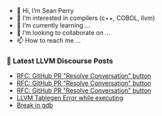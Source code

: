 - 👋 Hi, I’m Sean Perry
- 👀 I’m interested in compilers (c++, COBOL, llvm)
- 🌱 I’m currently learning ...
- 💞️ I’m looking to collaborate on ...
- 📫 How to reach me ...

<!---
s66perry/s66perry is a ✨ special ✨ repository because its `README.md` (this file) appears on your GitHub profile.
You can click the Preview link to take a look at your changes.
--->
### 📕 Latest LLVM Discourse Posts

<!-- DISCOURSE-LLVM:START -->
- [RFC: GitHub PR &quot;Resolve Conversation&quot; button](https://discourse.llvm.org/t/rfc-github-pr-resolve-conversation-button/73178#post_18)
- [RFC: GitHub PR &quot;Resolve Conversation&quot; button](https://discourse.llvm.org/t/rfc-github-pr-resolve-conversation-button/73178#post_17)
- [RFC: GitHub PR &quot;Resolve Conversation&quot; button](https://discourse.llvm.org/t/rfc-github-pr-resolve-conversation-button/73178#post_16)
- [LLVM Tablegen Error while executing](https://discourse.llvm.org/t/llvm-tablegen-error-while-executing/73208#post_3)
- [Break in gdb](https://discourse.llvm.org/t/break-in-gdb/73210#post_1)
<!-- DISCOURSE-LLVM:END -->
